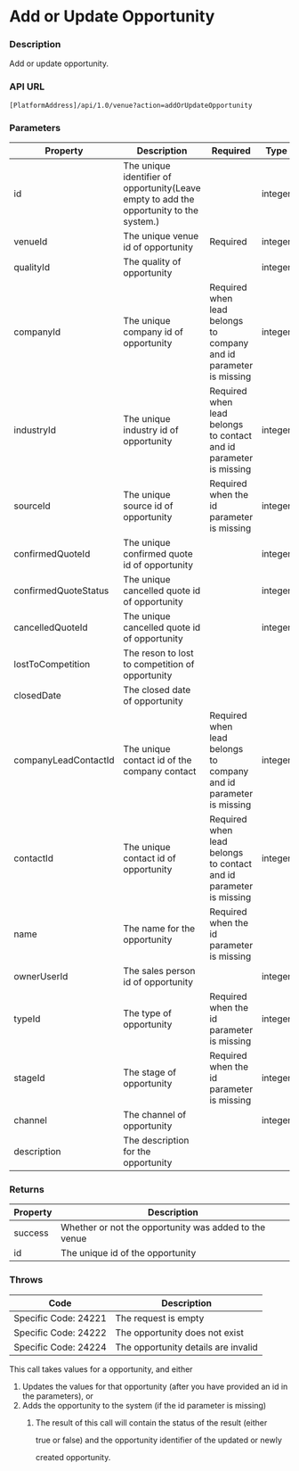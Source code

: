 # Add or Update Opportunity

### Description

Add or update opportunity.

### API URL

`[PlatformAddress]/api/1.0/venue?action=addOrUpdateOpportunity`

### Parameters

| Property | Description | Required | Type |
| --- | --- | --- | --- |
| id | The unique identifier of opportunity\(Leave empty to add the opportunity to the system.\) |  | integer |
| venueId | The unique venue id of opportunity | Required | integer |
| qualityId | The quality of opportunity |  | integer |
| companyId | The unique company id of opportunity | Required when lead belongs to company and id parameter is missing | integer |
| industryId | The unique industry id of opportunity | Required when lead belongs to contact and id parameter is missing | integer |
| sourceId | The unique source id of opportunity | Required when the id parameter is missing | integer |
| confirmedQuoteId | The unique confirmed quote id of opportunity |  | integer |
| confirmedQuoteStatus | The unique cancelled quote id of opportunity |  | integer |
| cancelledQuoteId | The unique cancelled quote id of opportunity |  | integer |
| lostToCompetition | The reson to lost to competition of opportunity |  |  |
| closedDate | The closed date of opportunity |  |  |
| companyLeadContactId | The unique contact id of the company contact | Required when lead belongs to company and id parameter is missing | integer |
| contactId | The unique contact id of opportunity | Required when lead belongs to contact and id parameter is missing | integer |
| name | The name for the opportunity | Required when the id parameter is missing |  |
| ownerUserId | The sales person id of opportunity |  | integer |
| typeId | The type of opportunity | Required when the id parameter is missing | integer |
| stageId | The stage of opportunity | Required when the id parameter is missing | integer |
| channel | The channel of opportunity |  | integer |
| description | The description for the opportunity |  |  |

### Returns

| Property | Description |
| --- | --- |
| success | Whether or not the opportunity was added to the venue |
| id | The unique id of the opportunity |

### Throws

| Code | Description |
| --- | --- |
| Specific Code: 24221 | The request is empty |
| Specific Code: 24222 | The opportunity does not exist |
| Specific Code: 24224 | The opportunity details are invalid |

This call takes values for a opportunity, and either

1. Updates the values for that opportunity \(after you have provided an id in the parameters\), or
2. Adds the opportunity to the system \(if the id parameter is missing\)
   1. The result of this call will contain the status of the result \(either

      true or false\) and the opportunity identifier of the updated or newly

      created opportunity.

